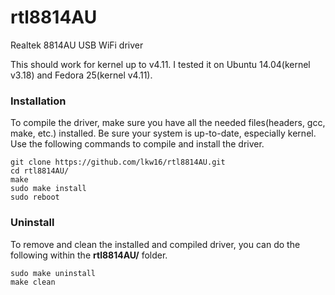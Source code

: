 # rtl8814AU
Realtek 8814AU USB WiFi driver


This should work for kernel up to v4.11.  I tested it on Ubuntu 14.04(kernel v3.18) and Fedora 25(kernel v4.11).


### Installation
To compile the driver, make sure you have all the needed files(headers, gcc, make, etc.) installed.  Be sure your system is up-to-date, especially kernel. Use the following commands to compile and install the driver.
```
git clone https://github.com/lkw16/rtl8814AU.git
cd rtl8814AU/
make
sudo make install
sudo reboot
```


### Uninstall
To remove and clean the installed and compiled driver, you can do the
following within the **rtl8814AU/** folder.
```
sudo make uninstall
make clean
```

